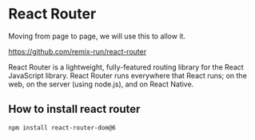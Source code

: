 # React Router

Moving from page to page, we will use this to allow it.

https://github.com/remix-run/react-router

React Router is a lightweight, fully-featured routing library for the React JavaScript library. React Router runs everywhere that React runs; on the web, on the server (using node.js), and on React Native.

## How to install react router

```
npm install react-router-dom@6
```